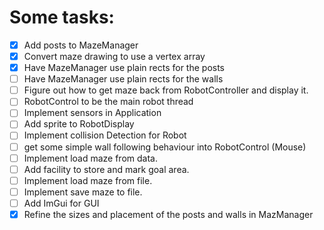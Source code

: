 # Some tasks:

- [x] Add posts to MazeManager
- [x] Convert maze drawing to use a vertex array
- [x] Have MazeManager use plain rects for the posts
- [ ] Have MazeManager use plain rects for the walls
- [ ] Figure out how to get maze back from RobotController and display it.
- [ ] RobotControl to be the main robot thread
- [ ] Implement sensors in Application
- [ ] Add sprite to RobotDisplay
- [ ] Implement collision Detection for Robot
- [ ] get some simple wall following behaviour into RobotControl (Mouse)
- [ ] Implement load maze from data.
- [ ] Add facility to store and mark goal area.
- [ ] Implement load maze from file.
- [ ] Implement save maze to file.
- [ ] Add ImGui for GUI
- [x] Refine the sizes and placement of the posts and walls in MazManager
